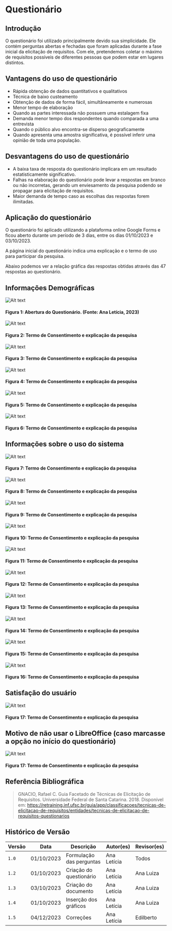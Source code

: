 # Questionário 

## Introdução
O questionário foi utilizado principalmente devido sua simplicidade. Ele contém perguntas abertas e fechadas que foram aplicadas durante a fase inicial da elicitação de requisitos. Com ele, pretendemos coletar o máximo de requisitos possíveis de diferentes pessoas que podem estar em lugares distintos. 


## Vantagens do uso de questionário
- Rápida obtenção de dados quantitativos e qualitativos
- Técnica de baixo custeamento
- Obtenção de dados de forma fácil, simultâneamente e numerosas
- Menor tempo de elaboração
- Quando as partes interessada não possuem uma estalagem fixa
- Demanda menor tempo dos respondentes quando comparada a uma entrevista
- Quando o público alvo encontra-se disperso geograficamente
- Quando apresenta uma amostra significativa, é possível inferir uma opinião de toda uma população.

## Desvantagens do uso de questionário
- A baixa taxa de resposta do questionário implicara em um resultado estatisticamente significativo.
- Falhas na elaboração do questionário pode levar a respostas em branco ou não incorretas, gerando um enviesamento da pesquisa podendo se propagar para elicitação de requisitos.
- Maior demanda de tempo caso as escolhas das respostas forem ilimitadas.

## Aplicação do questionário
O questionário foi aplicado utilizando a plataforma online Google Forms e ficou aberto durante um período de 3 dias, entre os dias 01/10/2023 e 03/10/2023.

A página inicial do questionário indica uma explicação e o termo de uso para participar da pesquisa.

Abaixo podemos ver a relação gráfica das respostas obtidas através das 47 respostas ao questionário.

## Informações Demográficas


![Alt text](./imagensElicitacao/image.png)
#### Figura 1: Abertura do Questionário. (Fonte: Ana Letícia, 2023)

![Alt text](./imagensElicitacao/image-1.png)
#### Figura 2: Termo de Consentimento e explicação da pesquisa

![Alt text](./imagensElicitacao/image-2.png)
#### Figura 3: Termo de Consentimento e explicação da pesquisa

![Alt text](./imagensElicitacao/image-3.png)
#### Figura 4: Termo de Consentimento e explicação da pesquisa 

![Alt text](./imagensElicitacao/image-4.png)
#### Figura 5: Termo de Consentimento e explicação da pesquisa

![Alt text](./imagensElicitacao/image-5.png)
#### Figura 6: Termo de Consentimento e explicação da pesquisa

## Informações sobre o uso do sistema

![Alt text](./imagensElicitacao/image-6.png)
#### Figura 7: Termo de Consentimento e explicação da pesquisa

![Alt text](./imagensElicitacao/image-7.png)
#### Figura 8: Termo de Consentimento e explicação da pesquisa

![Alt text](./imagensElicitacao/image-8.png)
#### Figura 9: Termo de Consentimento e explicação da pesquisa

![Alt text](./imagensElicitacao/image-9.png)
#### Figura 10: Termo de Consentimento e explicação da pesquisa

![Alt text](./imagensElicitacao/image-10.png)
#### Figura 11: Termo de Consentimento e explicação da pesquisa

![Alt text](./imagensElicitacao/image-11.png)
#### Figura 12: Termo de Consentimento e explicação da pesquisa

![Alt text](./imagensElicitacao/image-12.png)
#### Figura 13: Termo de Consentimento e explicação da pesquisa

![Alt text](./imagensElicitacao/image-13.png)
#### Figura 14: Termo de Consentimento e explicação da pesquisa

![Alt text](./imagensElicitacao/image-14.png)
#### Figura 15: Termo de Consentimento e explicação da pesquisa

![Alt text](./imagensElicitacao/image-15.png)
#### Figura 16: Termo de Consentimento e explicação da pesquisa


## Satisfação do usuário

![Alt text](./imagensElicitacao/image-16.png)
#### Figura 17: Termo de Consentimento e explicação da pesquisa

## Motivo de não usar o LibreOffice (caso marcasse a opção no início do questionário)

![Alt text](./imagensElicitacao/image-17.png)
#### Figura 17: Termo de Consentimento e explicação da pesquisa



## Referência Bibliográfica

> GNACIO, Rafael C. Guia Facetado de Técnicas de Elicitação de Requisitos. Universidade Federal de Santa Catarina. 2018. Disponível em: https://retraining.inf.ufsc.br/guia/app/classificacoes/tecnicas-de-elicitacao-de-requisitos/entidades/tecnicas-de-elicitacao-de-requisitos-questionarios

## Histórico de Versão

| Versão | Data       | Descrição                          | Autor(es)     |  Revisor(es)  |
| ------ | ---------- | ---------------------------------- | ------------- | ------------- |
| `1.0`  | 01/10/2023 | Formulação das perguntas           | Ana Letícia   |     Todos     |
| `1.2`  | 01/10/2023 | Criação do questionário            | Ana Letícia   |    Ana Luiza  |
| `1.3`  | 03/10/2023 | Criação do documento               | Ana Letícia   |    Ana Luiza  |
| `1.4`  | 01/10/2023 | Inserção dos gráficos              | Ana Letícia   |    Ana Luiza  |
| `1.5`  | 04/12/2023 | Correções              | Ana Letícia   |    Edilberto  |
